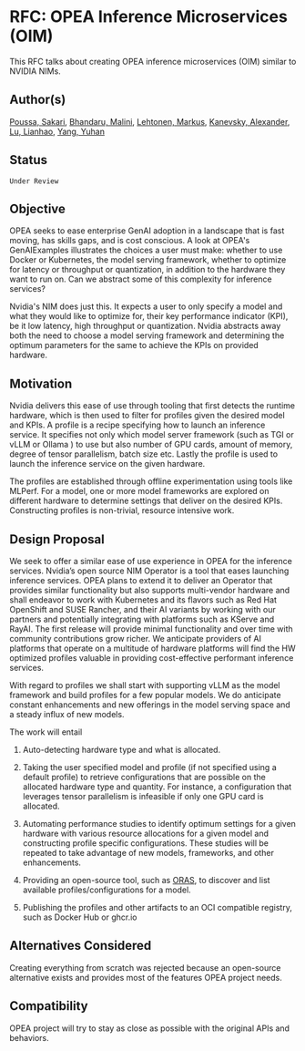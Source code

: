# RFC: OPEA Inference Microservices (OIM)

This RFC talks about creating OPEA inference microservices (OIM) similar to NVIDIA NIMs.

## Author(s)

[Poussa, Sakari](https://github.com/poussa),
[Bhandaru, Malini](https://github.com/mkbhanda),
[Lehtonen, Markus](https://github.com/marquiz),
[Kanevsky, Alexander](https://github.com/kad),
[Lu, Lianhao](https://github.com/lianhao),
[Yang, Yuhan](https://github.com/PeterYang12)

## Status

`Under Review`

## Objective

OPEA seeks to ease enterprise GenAI adoption in a landscape that is fast moving, has skills gaps, and is cost conscious. A look at OPEA's GenAIExamples illustrates the choices a user must make: whether to use Docker or Kubernetes, the model serving framework, whether to optimize for latency or throughput or quantization, in addition to the hardware they want to run on. Can we abstract some of this complexity for inference services?

Nvidia's NIM does just this. It expects a user to only specify a model and what they would like to optimize for, their key performance indicator (KPI), be it low latency, high throughput or quantization. Nvidia abstracts away both the need to choose a model serving framework and determining the optimum parameters for the same to achieve the KPIs on provided hardware.

## Motivation

Nvidia delivers this ease of use through tooling that first detects the runtime hardware, which is then used to filter for profiles given the desired model and KPIs. A profile is a recipe specifying how to launch an inference service.  It specifies not only which model server framework (such as TGI or vLLM or Ollama ) to use but also number of GPU cards, amount of memory, degree of tensor parallelism, batch size etc. Lastly the profile is used to launch the inference service on the given hardware.

The profiles are established through offline experimentation using tools like MLPerf. For a model, one or more model frameworks are explored on different hardware to determine settings that deliver on the desired KPIs. Constructing profiles is non-trivial, resource intensive work.

## Design Proposal

We seek to offer a similar ease of use experience in OPEA for the inference services. Nvidia’s open source NIM Operator is a tool that eases launching inference services. OPEA plans to extend it to deliver an Operator that provides similar functionality but also supports multi-vendor hardware and shall endeavor to work with Kubernetes and its flavors such as Red Hat OpenShift and SUSE Rancher, and their AI variants by working with our partners and potentially integrating with platforms such as KServe and RayAI.  The first release will provide minimal functionality and over time with community contributions grow richer.  We anticipate providers of AI platforms that operate on a multitude of hardware platforms will find the HW optimized profiles valuable in providing cost-effective performant inference services.

With regard to profiles we shall start with supporting vLLM as the model framework and build profiles for a few popular models. We do anticipate constant enhancements and new offerings in the model serving space and a steady influx of new models.

The work will entail 

1) Auto-detecting hardware type and what is allocated.

2) Taking the user specified model and profile (if not specified using a default profile) to retrieve configurations that are possible on the allocated hardware type and quantity. For instance, a configuration that leverages tensor parallelism is infeasible if only one GPU card is allocated.

3) Automating performance studies to identify optimum settings for a given hardware with various resource allocations for a given model and constructing profile specific configurations. These studies will be repeated to take advantage of new models, frameworks, and other enhancements.

4) Providing an open-source tool, such as [ORAS](https://oras.land/), to discover and list available profiles/configurations for a model.

5) Publishing the profiles and other artifacts to an OCI compatible registry, such as Docker Hub or ghcr.io

## Alternatives Considered

Creating everything from scratch was rejected because an open-source alternative exists and provides most of the features OPEA project needs.

## Compatibility

OPEA project will try to stay as close as possible with the original APIs and behaviors.
